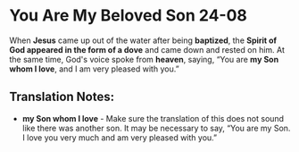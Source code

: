 You Are My Beloved Son 24-08
==============================


When **Jesus** came up out of the water after being **baptized**, the
**Spirit of God appeared in the form of a dove** and came down and rested
on him. At the same time, God's voice spoke from **heaven**, saying,
“You are **my Son whom I love**, and I am very pleased with you.”

Translation Notes:
------------------

-   **my Son whom I love** - Make sure the translation of this does not
    sound like there was another son. It may be necessary to say, “You
    are my Son. I love you very much and am very pleased with you.”

